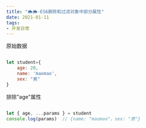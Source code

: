 ```yaml
---
title: "🌦🌦-ES6删除和过滤对象中部分属性"
date: 2021-01-11
tags: 
- 开发日常
---
```

原始数据
```js

let student={
    age: 20,
    name: 'maomao',
    sex: "男"
}

```
排除"age"属性
```js

let { age, ...params } = student
console.log(params)  // {name: "maomao"，sex: "男"}

```
